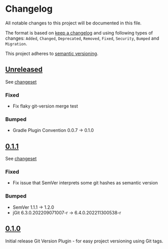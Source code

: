 # Changelog

All notable changes to this project will be documented in this file.

The format is based on [keep a changelog](http://keepachangelog.com/en/1.0.0/) and using following
types of changes: `Added`, `Changed`, `Deprecated`, `Removed`, `Fixed`, `Security`, `Bumped` and `Migration`.

This project adheres to [semantic versioning](http://semver.org/spec/v2.0.0.html).

## [Unreleased](https://github.com/bitfunk/gradle-plugins/releases/latest)

See [changeset](https://github.com/bitfunk/gradle-plugins/compare/plugin-tool-git-version@v0.1.0...main)

### Fixed

- Fix flaky git-version merge test

### Bumped

- Gradle Plugin Convention 0.0.7 -> 0.1.0

## [0.1.1](https://github.com/bitfunk/gradle-plugins/releases/tag/plugin-tool-git-version@v0.1.1)

See [changeset](https://github.com/bitfunk/gradle-plugins/compare/plugin-tool-git-version@v0.1.0...plugin-tool-git-version@v0.1.1)

### Fixed

- Fix issue that SemVer interprets some git hashes as semantic version

### Bumped

- SemVer 1.1.1 -> 1.2.0
- jGit 6.3.0.202209071007-r -> 6.4.0.202211300538-r

## [0.1.0](https://github.com/bitfunk/gradle-plugins/releases/tag/plugin-tool-git-version@v0.1.0)

Initial release Git Version Plugin - for easy project versioning using Git tags.
